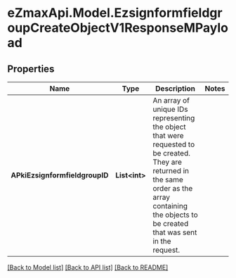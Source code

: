 
# eZmaxApi.Model.EzsignformfieldgroupCreateObjectV1ResponseMPayload

## Properties

Name | Type | Description | Notes
------------ | ------------- | ------------- | -------------
**APkiEzsignformfieldgroupID** | **List&lt;int&gt;** | An array of unique IDs representing the object that were requested to be created.  They are returned in the same order as the array containing the objects to be created that was sent in the request. | 

[[Back to Model list]](../README.md#documentation-for-models)
[[Back to API list]](../README.md#documentation-for-api-endpoints)
[[Back to README]](../README.md)

